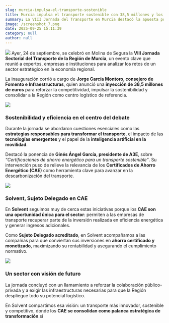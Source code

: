 ```yaml
---
slug: murcia-impulsa-el-transporte-sostenible
title: Murcia impulsa el transporte sostenible con 38,5 millones y los CAE como motor de cambio
summary: La VIII Jornada del Transporte en Murcia destacó la apuesta por la sostenibilidad con 38,5M€ de inversión. Los CAE se consolidan como herramienta clave, y en Solvent, como Sujeto Delegado, ayudamos a las empresas a rentabilizar sus proyectos.
image: /screenshot_7.png
date: 2025-09-25 15:11:39
category: null
author: null
---
```

![](/screenshot_5.png)
Ayer, 24 de septiembre, se celebró en Molina de Segura la **VIII Jornada Sectorial del Transporte de la Región de Murcia**, un evento clave que reunió a expertos, empresas e instituciones para analizar los retos de un sector estratégico en la economía regional.

La inauguración corrió a cargo de **Jorge García Montoro, consejero de Fomento e Infraestructuras**, quien anunció una **inyección de 38,5 millones de euros** para reforzar la competitividad, impulsar la sostenibilidad y consolidar a la Región como centro logístico de referencia.

![](/screenshot_4.png)
### Sostenibilidad y eficiencia en el centro del debate

Durante la jornada se abordaron cuestiones esenciales como las **estrategias responsables para transformar el transporte**, el impacto de las **tecnologías emergentes** y el papel de la **inteligencia artificial en la movilidad**.

Destacó la ponencia de **Ginés Ángel García, presidente de A3E**, sobre _“Certificaciones de ahorro energético para un transporte sostenible”_. Su intervención puso de relieve la relevancia de los **Certificados de Ahorro Energético (CAE)** como herramienta clave para avanzar en la descarbonización del transporte.

![](/screenshot_5.png)
### Solvent, Sujeto Delegado en CAE

En **Solvent** seguimos muy de cerca estas iniciativas porque los **CAE son una oportunidad única para el sector**: permiten a las empresas de transporte recuperar parte de la inversión realizada en eficiencia energética y generar ingresos adicionales.

Como **Sujeto Delegado acreditado**, en Solvent acompañamos a las compañías para que conviertan sus inversiones en **ahorro certificado y monetizado**, maximizando su rentabilidad y asegurando el cumplimiento normativo.

![](/screenshot_8.png)
### Un sector con visión de futuro

La jornada concluyó con un llamamiento a reforzar la colaboración público-privada y a exigir las infraestructuras necesarias para que la Región despliegue todo su potencial logístico.

En Solvent compartimos esa visión: un transporte más innovador, sostenible y competitivo, donde los **CAE se consolidan como palanca estratégica de transformación**.si
